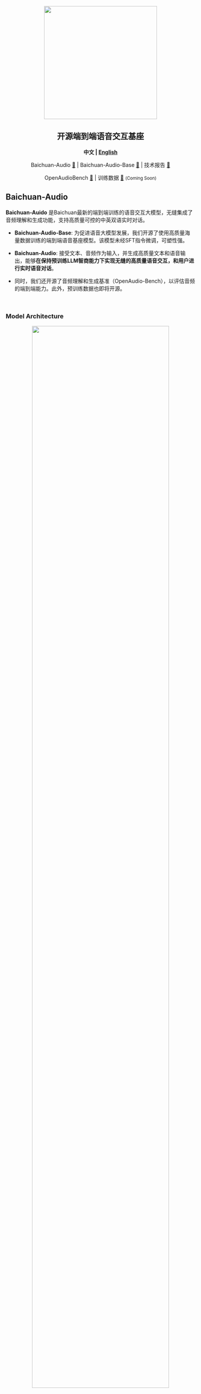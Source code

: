 <div align="center">

<img src="./assets/logo.png" width="300em" ></img> 

## **开源端到端语音交互基座**

  <strong>中文 |
  [English](./README.md)</strong>
  
  <p align="center">
  Baichuan-Audio <a href="https://huggingface.co/baichuan-inc/Baichuan-Audio-Instruct">🤗</a> | Baichuan-Audio-Base <a href="https://huggingface.co/baichuan-inc/Baichuan-Audio-Base">🤗</a>  | 技术报告 <a href="https://github.com/baichuan-inc/Baichuan-Audio/blob/main/Baichuan-Audio.pdf">📖</a> 
</p>
</p>
<p align="center">
OpenAudioBench <a href="https://huggingface.co/datasets/baichuan-inc/openAudioBench">🤗</a>  | 训练数据 <a href="#">🤗</a> <small>(Coming Soon)</small>
</p>

  <!-- <p align="center">
    OpenMM-Medical <a href="https://huggingface.co/datasets/baichuan-inc/OpenMM_Medical">🤗</a> | OpenAudioBench <a href="https://huggingface.co/datasets/baichuan-inc/OpenAudioBench">🤗</a> 
</p> -->
</div>

## Baichuan-Audio

**Baichuan-Auido** 是Baichuan最新的端到端训练的语音交互大模型，无缝集成了音频理解和生成功能，支持高质量可控的中英双语实时对话。

- **Baichuan-Audio-Base**: 为促进语音大模型发展，我们开源了使用高质量海量数据训练的端到端语音基座模型。该模型未经SFT指令微调，可塑性强。

- **Baichuan-Audio**: 接受文本、音频作为输入，并生成高质量文本和语音输出，能够**在保持预训练LLM智商能力下实现无缝的高质量语音交互，和用户进行实时语音对话**。

- 同时，我们还开源了音频理解和生成基准（OpenAudio-Bench），以评估音频的端到端能力。此外，预训练数据也即将开源。


<br>

### Model Architecture

<div align="center">
<img src="./assets/audiollm.png" , width=85%>
</div>
<br>

**Baichuan-Auido** 主要由 Baichuan-Audio Tokenizer、Audio LLM 和Flow-matching based Audio Decoder 三部分组成。首先语音通过Baichuan-Audio Tokenizer转换为离散音频 token。然后，Audio LLM 以交错方式生成对齐的文本和音频 token，并通过特殊 token 实现文本和音频之间的无缝模态切换。音频 token 由独立的 audio head 处理，并用基于流匹配的音频解码器重建高质量的梅尔频谱图，最后通过声码器将其转换为音频波形。

- Baichuan-Audio-Tokenizer 采用 12.5hz 帧率设计。其使用 Whisper Large Encoder 从 Mel 谱中提取高级音频特征，然后使用 8 层 RVQ 来最大限度地减少量化过程中的信息损失。为了同时捕获捕获语义和声学信息，我们分别通过 Mel 谱重构和 Pre-trained LLM 进行声学和语义监督。
<div align="center">
<img src="./assets/vq.png" , width=30%>
</div>

- Audio LLM 以交错方式生成对齐的文本和音频 token，并通过特殊 token 实现文本模态和音频模态之间的无缝切换。音频 token 由独立的 audio head 处理。

- Flow-matching based Audio Decoder用来重建高质量的梅尔频谱图。该模型在 24 kHz 音频上进行训练以生成目标梅尔声谱图。最后通过声码器将其转换为音频波形。

<div align="center">
<img src="./assets/decoder.png" , width=24%>
</div>


### Pre-training details
- #### Pre-training data
音频训练数据大致可分为两种主要类型：音频理解数据和音频生成数据。
<div align="center">
<img src="./assets/table.png" , width=80%>
</div>

音频文本配对数据（例如 ASR 和 TTS 数据）可提高基本语音任务的性能。另一方面，纯音频数据增强了独立处理音频模态的能力。Audio-Text Interleaved 数据由交替的文本和音频模态组成，由标点符号分割以促进跨模态知识传递。Interleaved Text-to-Speech 数据由完全对齐的文本和音频内容组成，旨在增强模型在文本监督下生成音频 token 的能力。

交错数据采集流程分为爬取和合成两种类型，共计获得了 142k 小时的 ITTS 数据和 393k 小时的 INTLV 数据。
<div align="center">
<img src="./assets/data.png" , width=80%>
</div>

<br>

- #### Two stage training strategy
语音模态与文本模态之间的冲突可能会干扰预训练LLM中预训练的文本知识表征，从而导致模型智商性能退化。为此，我们采用了一种两阶段训练策略来缓解模态之间的训练冲突。在第一阶段，LLM 的参数保持不变，只更新 audio embedding layer 和 audio head 的参数。在第二阶段，除LM embedding layer 和 LM head 的参数外，所有参数都参与训练。


### 本地 WebUI Demo

#### 准备工作

##### 创建虚拟环境
```bash
conda create -n baichuan_omni python==3.12
conda activate baichuan_omni
pip install torch==2.4.0 torchvision==0.19.0 torchaudio==2.4.0 --index-url https://download.pytorch.org/whl/cu124
pip install -r requirements.txt
pip install accelerate flash_attn==2.6.3 speechbrain==1.0.0 deepspeed==0.14.4
apt install llvm ffmpeg
```
##### 下载模型并修改模型路径
修改 web_demo/constants.py 中的 MODEL_PATH 为本地模型路径

#### ASR and TTS Demo

```bash
cd web_demo
python base_asr_demo.py
python base_tts_demo.py
```
#### Speech interaction Demo

```bash
cd web_demo
python s2s_gradio_demo_cosy_multiturn.py
```


### 开源评测集

**OpenAudioBench**

为了更高效的评估模型的“智商”问题，我们构建了 OpenAudioBench，共包含5个音频端到端理解子评测集，分别是4个公开评测集（llama question、WEB QA、TriviaQA、AlpacaEval），以及百川团队自建的语音逻辑推理评测集，共2701条数据，能够综合反映模型“智商”水平。

### 模型性能

<div align="center">
<img src="./assets/result.png" , width=90%>
</div>


### 致谢

- 自动语音识别（ASR, Automatic Speech Recognition）模型：【Whisper】(https://github.com/openai/whisper)
- 大语言模型（LLM）：【Qwen2.5 7B】(https://arxiv.org/abs/2412.15115)
- 部分代码来自：CosyVoice和Matcha-TTS：(https://github.com/FunAudioLLM/CosyVoice, https://github.com/shivammehta25/Matcha-TTS/)
- 使用CosyVoice 2.0中的HiFi-GAN vocoder：(https://funaudiollm.github.io/cosyvoice2/)


### 协议
Baichuan-Audio-Base/Baichuan-Audio 模型的权重的使用则需要遵循 [Apache 2.0](https://github.com/baichuan-inc/Baichuan-Audio/blob/main/LICENSE)

### 引用
如果您觉得我们模型/代码/论文有帮助，请给我们 ⭐ 和 引用 📝，感谢！

```bib
@article{li2025baichuan,
  title={Baichuan-Omni-1.5 Technical Report},
  author={Li, Yadong and Liu, Jun and Zhang, Tao and Chen, Song and Li, Tianpeng and Li, Zehuan and Liu, Lijun and Ming, Lingfeng and Dong, Guosheng and Pan, Da and others},
  journal={arXiv preprint arXiv:2501.15368},
  year={2025}
}
```
